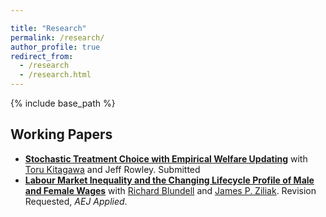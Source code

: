 ```yaml
---

title: "Research"
permalink: /research/
author_profile: true
redirect_from: 
  - /research 
  - /research.html
---
```


{% include base_path %}

## Working Papers
- [**Stochastic Treatment Choice with Empirical Welfare Updating**](/files/KLR.pdf) with [Toru Kitagawa](https://sites.google.com/brown.edu/torukitagawa) and Jeff Rowley.
  Submitted
- [**Labour Market Inequality and the Changing Lifecycle Profile of Male and Female Wages**](/files/BLZ.pdf) with [Richard Blundell](https://www.ucl.ac.uk/~uctp39a/) and [James P. Ziliak](https://sites.google.com/site/jamesziliak/Home?authuser=0).
  Revision Requested, *AEJ Applied*.

